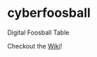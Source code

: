 # cyberfoosball
Digital Foosball Table

Checkout the [Wiki](https://github.com/toebgen/cyberfoosball/wiki)!
